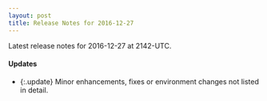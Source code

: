 ```yaml
---
layout: post
title: Release Notes for 2016-12-27
---
```


Latest release notes for 2016-12-27 at 2142-UTC.

<div class='updates' markdown='1'>

#### Updates

- {:.update} Minor enhancements, fixes or environment changes not listed in detail.

</div>


